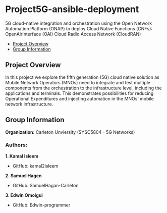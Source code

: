 # Project5G-ansible-deployment
5G cloud-native integration and orchestration using the Open Network Automation Platform (ONAP) to deploy Cloud Native Functions (CNFs): OpenAirInterface (OAI) Cloud Radio Access Network (CloudRAN)

* [Project Overview](#project-overview)
* [Group Information](#group-information)

## Project Overview

In this project we explore the fifth generation (5G) cloud native solution as Mobile Network Operators (MNOs) need to integrate and test multiple components from the orchestration to the infrastructure level, including the applications and terminals. This demonstrates possibilities for reducing Operational Expenditures and injecting automation in the MNOs’ mobile network infrastructure.

## Group Information

**Organization:** Carleton Unviersity (SYSC5804 - 5G Networks)

### Authors:

**1. Kamal Isleem**
 - GitHub: kamal2isleem

**2. Samuel Hagen**

 - GitHub: SamuelHagan-Carleton

**3. Edwin Omoigui**

 - GitHub: Edwin-programmer
